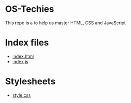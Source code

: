 # OS-Techies
This repo is a to help us master HTML, CSS and JavaScript

# Index files
- [index.html](index.html)
- [index.js](index.js)

# Stylesheets
- [style.css](style.css)
